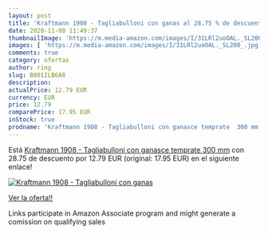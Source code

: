 ```yaml
---
layout: post
title: 'Kraftmann 1908 - Tagliabulloni con ganas al 28.75 % de descuento'
date: 2020-11-08 11:49:37
thumbnailImage: 'https://m.media-amazon.com/images/I/31LRl2uoOAL._SL200_.jpg'
images: [ 'https://m.media-amazon.com/images/I/31LRl2uoOAL._SL200_.jpg' ]
comments: true
category: ofertas
author: ring
slug: B001ILB6A8
description:
actualPrice: 12.79 EUR
currency: EUR
price: 12.79
comparePrice: 17.95 EUR
inStock: true
prodname: 'Kraftmann 1908 - Tagliabulloni con ganasce temprate  300 mm'
---
```


Está [Kraftmann 1908 - Tagliabulloni con ganasce temprate  300 mm](https://www.amazon.it/dp/B001ILB6A8/?tag=tolees00-21) con 28.75 de descuento por 12.79 EUR (original: 17.95 EUR) en el siguiente enlace!

[![Kraftmann 1908 - Tagliabulloni con ganas](https://m.media-amazon.com/images/I/31LRl2uoOAL._SL200_.jpg)](https://www.amazon.it/dp/B001ILB6A8/?tag=tolees00-21)

[Ver la oferta!!](https://www.amazon.it/dp/B001ILB6A8/?tag=tolees00-21)

Links participate in Amazon Associate program and might generate a comission on qualifying sales


